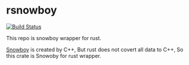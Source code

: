 rsnowboy
===

[![Build Status](https://drone.0u0.me/api/badges/fewensa/rsnowboy/status.svg)](https://drone.0u0.me/fewensa/rsnowboy)


This repo is snowboy wrapper for rust.

[Snowboy](https://github.com/kitt-ai/snowboy) is created by C++, But rust does not covert all data to C++, So this crate is Snowoby for rust wrapper.







